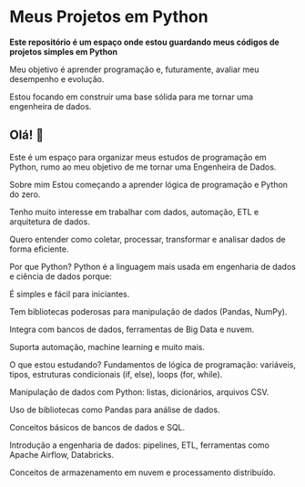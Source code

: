 # Meus Projetos em Python
**Este repositório é um espaço onde estou guardando meus códigos de projetos simples em Python**

Meu objetivo é aprender programação e, futuramente, avaliar meu desempenho e evolução.

Estou focando em construir uma base sólida para me tornar uma engenheira de dados.

## Olá! 👋
Este é um espaço para organizar meus estudos de programação em Python, rumo ao meu objetivo de me tornar uma Engenheira de Dados.

Sobre mim
Estou começando a aprender lógica de programação e Python do zero.

Tenho muito interesse em trabalhar com dados, automação, ETL e arquitetura de dados.

Quero entender como coletar, processar, transformar e analisar dados de forma eficiente.

Por que Python?
Python é a linguagem mais usada em engenharia de dados e ciência de dados porque:

É simples e fácil para iniciantes.

Tem bibliotecas poderosas para manipulação de dados (Pandas, NumPy).

Integra com bancos de dados, ferramentas de Big Data e nuvem.

Suporta automação, machine learning e muito mais.

O que estou estudando?
Fundamentos de lógica de programação: variáveis, tipos, estruturas condicionais (if, else), loops (for, while).

Manipulação de dados com Python: listas, dicionários, arquivos CSV.

Uso de bibliotecas como Pandas para análise de dados.

Conceitos básicos de bancos de dados e SQL.

Introdução a engenharia de dados: pipelines, ETL, ferramentas como Apache Airflow, Databricks.

Conceitos de armazenamento em nuvem e processamento distribuído.
